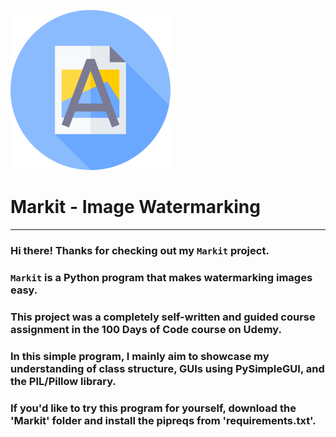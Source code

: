 ![Markit Logo](app_icon.png)
# Markit - Image Watermarking
___
### Hi there! Thanks for checking out my `Markit` project.
### `Markit` is a Python program that makes watermarking images easy.
### This project was a completely self-written and guided course assignment in the 100 Days of Code course on Udemy.
### In this simple program, I mainly aim to showcase my understanding of class structure, GUIs using PySimpleGUI, and the PIL/Pillow library.
### If you'd like to try this program for yourself, download the 'Markit' folder and install the pipreqs from 'requirements.txt'.